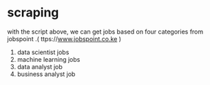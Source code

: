 # scraping

with the script above, we can get jobs based on four categories from jobspoint .( ttps://www.jobspoint.co.ke )

1) data scientist jobs
2) machine learning jobs
3) data analyst job
4) business analyst job
